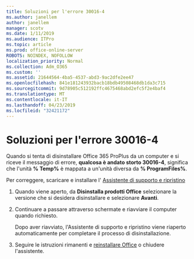 ```yaml
---
title: Soluzioni per l'errore 30016-4
ms.author: janellem
author: janellem
manager: scotv
ms.date: 1/11/2019
ms.audience: ITPro
ms.topic: article
ms.prod: office-online-server
ROBOTS: NOINDEX, NOFOLLOW
localization_priority: Normal
ms.collection: Adm_O365
ms.custom: ''
ms.assetid: 21644564-4ba5-4537-abd3-9ac2dfe2ee47
ms.openlocfilehash: 841e181243932bacb18bdb49508468db1da3c715
ms.sourcegitcommit: 9d78905c512192ffc4675468abd2efc5f2e4baf4
ms.translationtype: MT
ms.contentlocale: it-IT
ms.lasthandoff: 04/23/2019
ms.locfileid: "32421172"
---
```

# <a name="solutions-for-error-30016-4"></a>Soluzioni per l'errore 30016-4


Quando si tenta di disinstallare Office 365 ProPlus da un computer e si riceve il messaggio di errore, **qualcosa è andato storto 30016-4**, significa che l'unità **% Temp%** è mappata a un'unità diversa da **% ProgramFiles%**.
  
Per correggere, scaricare e installare l' [Assistente di supporto e ripristino](https://aka.ms/SARA-OfficeUninstall-Alchemy)
  
1. Quando viene aperto, da **Disinstalla prodotti Office** selezionare la versione che si desidera disinstallare e selezionare **Avanti**. 
    
2. Continuare a passare attraverso schermate e riavviare il computer quando richiesto.
    
    Dopo aver riavviato, l'Assistente di supporto e ripristino viene riaperto automaticamente per completare il processo di disinstallazione.
    
3. Seguire le istruzioni rimanenti e [reinstallare Office](https://portal.office.com/OLS/MySoftware.aspx) o chiudere l'assistente. 
    

